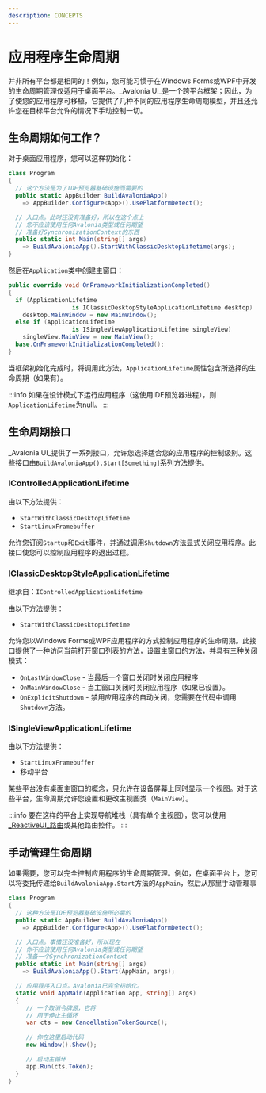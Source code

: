 ```yaml
---
description: CONCEPTS
---
```


# 应用程序生命周期

并非所有平台都是相同的！例如，您可能习惯于在Windows Forms或WPF中开发的生命周期管理仅适用于桌面平台。_Avalonia UI_是一个跨平台框架；因此，为了使您的应用程序可移植，它提供了几种不同的应用程序生命周期模型，并且还允许您在目标平台允许的情况下手动控制一切。

## 生命周期如何工作？

对于桌面应用程序，您可以这样初始化：

```csharp
class Program
{
  // 这个方法是为了IDE预览器基础设施而需要的
  public static AppBuilder BuildAvaloniaApp() 
    => AppBuilder.Configure<App>().UsePlatformDetect();

  // 入口点。此时还没有准备好，所以在这个点上
  // 您不应该使用任何Avalonia类型或任何期望
  // 准备好SynchronizationContext的东西
  public static int Main(string[] args) 
    => BuildAvaloniaApp().StartWithClassicDesktopLifetime(args);
}
```

然后在`Application`类中创建主窗口：

```csharp
public override void OnFrameworkInitializationCompleted()
{
  if (ApplicationLifetime 
                  is IClassicDesktopStyleApplicationLifetime desktop)
    desktop.MainWindow = new MainWindow();
  else if (ApplicationLifetime 
                  is ISingleViewApplicationLifetime singleView)
    singleView.MainView = new MainView();
  base.OnFrameworkInitializationCompleted();
}
```

当框架初始化完成时，将调用此方法，`ApplicationLifetime`属性包含所选择的生命周期（如果有）。

:::info
如果在设计模式下运行应用程序（这使用IDE预览器进程），则`ApplicationLifetime`为null。
:::

## 生命周期接口

_Avalonia UI_提供了一系列接口，允许您选择适合您的应用程序的控制级别。这些接口由`BuildAvaloniaApp().Start[Something]`系列方法提供。

### IControlledApplicationLifetime

由以下方法提供：

* `StartWithClassicDesktopLifetime`
* `StartLinuxFramebuffer`

允许您订阅`Startup`和`Exit`事件，并通过调用`Shutdown`方法显式关闭应用程序。此接口使您可以控制应用程序的退出过程。

### IClassicDesktopStyleApplicationLifetime

继承自：`IControlledApplicationLifetime`

由以下方法提供：

* `StartWithClassicDesktopLifetime`

允许您以Windows Forms或WPF应用程序的方式控制应用程序的生命周期。此接口提供了一种访问当前打开窗口列表的方法，设置主窗口的方法，并具有三种关闭模式：

* `OnLastWindowClose` - 当最后一个窗口关闭时关闭应用程序
* `OnMainWindowClose` - 当主窗口关闭时关闭应用程序（如果已设置）。
* `OnExplicitShutdown` - 禁用应用程序的自动关闭，您需要在代码中调用`Shutdown`方法。

### ISingleViewApplicationLifetime

由以下方法提供：

* `StartLinuxFramebuffer`
* 移动平台

某些平台没有桌面主窗口的概念，只允许在设备屏幕上同时显示一个视图。对于这些平台，生命周期允许您设置和更改主视图类（`MainView`）。

:::info
要在这样的平台上实现导航堆栈（具有单个主视图），您可以使用[_ReactiveUI_路由](https://www.reactiveui.net/docs/handbook/routing/)或其他路由控件。
:::

## 手动管理生命周期

如果需要，您可以完全控制应用程序的生命周期管理。例如，在桌面平台上，您可以将委托传递给`BuildAvaloniaApp.Start`方法的`AppMain`，然后从那里手动管理事

```csharp
class Program
{
  // 这种方法是IDE预览器基础设施所必需的
  public static AppBuilder BuildAvaloniaApp() 
    => AppBuilder.Configure<App>().UsePlatformDetect();

  // 入口点。事情还没准备好，所以现在
  // 你不应该使用任何Avalonia类型或任何期望
  // 准备一个SynchronizationContext
  public static int Main(string[] args) 
    => BuildAvaloniaApp().Start(AppMain, args);

  // 应用程序入口点。Avalonia已完全初始化。
  static void AppMain(Application app, string[] args)
  {
     // 一个取消令牌源，它将
     // 用于停止主循环
     var cts = new CancellationTokenSource();
     
     // 你在这里启动代码
     new Window().Show();

     // 启动主循环
     app.Run(cts.Token);
  }
}
```
